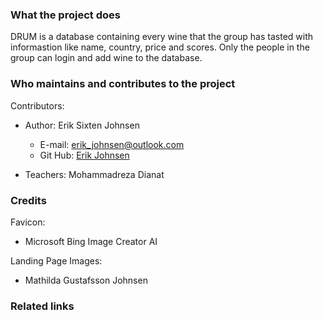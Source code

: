 
### What the project does  

DRUM is a database containing every wine that the group has tasted with informastion like name, country, price and scores. 
Only the people in the group can login and add wine to the database.

### Who maintains and contributes to the project  

Contributors:  
* Author: Erik Sixten Johnsen
	* E-mail: erik_johnsen@outlook.com
	* Git Hub: [Erik Johnsen](https://github.com/erik-johnsen)

* Teachers: Mohammadreza Dianat

### Credits
Favicon: 
* Microsoft Bing Image Creator AI

Landing Page Images:
* Mathilda Gustafsson Johnsen 

### Related links
